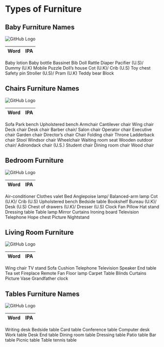 # Types of Furniture

## Baby Furniture Names

![GitHub Logo](img/Baby-Furniture-Accessories.jpg)

Word | IPA
------------ | -------------
Baby lotion
Baby bottle
Bassinet
Bib
Doll
Rattle
Diaper
Pacifier (U.S)/ Dummy (U.K)
Mobile
Puzzle
Doll’s house
Cot (U.K)/ Crib (U.S)
Toy chest
Safety pin
Stroller (U.S)/ Pram (U.K)
Teddy bear
Block

## Chairs Furniture Names

![GitHub Logo](img/chairs-vocabulary.jpg)

Word | IPA
------------ | -------------
Sofa
Park bench
Upholstered bench
Armchair
Cantilever chair
Wing chair
Deck chair
Desk chair
Barber chair/ Salon chair
Operator chair
Executive chair
Garden chair
Director’s chair
Chair
Folding chair
Throne
Ladderback chair
Stool
Windsor chair
Wheelchair
Waiting room seat
Wooden outdoor chair/ Adirondack chair (U.S.)
Student chair
Dining room chair
Wood chair

## Bedroom Furniture

![GitHub Logo](img/in-the-bedroom-vocabulary.jpg)

Word | IPA
------------ | -------------
Air-conditioner
Clothes valet
Bed
Anglepoise lamp/ Balanced-arm lamp
Cot (U.K)/ Crib (U.S)
Upholstered bench
Bedside table
Bookshelf
Bureau (U.K)/ Desk (U.S)
Chest of drawers (U.K)/ Dresser (U.S)
Clock
Fan
Pillow
Hat stand
Dressing table
Table lamp
Mirror
Curtains
Ironing board
Television
Telephone
Hope chest
Picture
Nightstand

## Living Room Furniture

![GitHub Logo](img/in-the-living-room.jpg)

Word | IPA
------------ | -------------
Wing chair
TV stand
Sofa
Cushion
Telephone
Television
Speaker
End table
Tea set
Fireplace
Remote
Fan
Floor lamp
Carpet
Table
Blinds
Curtains
Picture
Vase
Grandfather clock

## Tables Furniture Names

![GitHub Logo](img/tables-vocabulary.jpg)

Word | IPA
------------ | -------------
Writing desk
Bedside table
Card table
Conference table
Computer desk
Work table
Desk
End table
Dining room table
Dressing table
Patio table
Bar table
Picnic table
Table tennis table